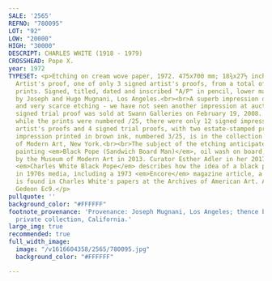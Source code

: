 ```yaml
---
SALE: '2565'
REFNO: "780095"
LOT: "92"
LOW: "20000"
HIGH: "30000"
DESCRIPT: CHARLES WHITE (1918 - 1979)
CROSSHEAD: Pope X.
year: 1972
TYPESET: <p>Etching on cream wove paper, 1972. 475x700 mm; 18¾x27½ inches, wide margins.
  Artist's proof, one of only 3 signed artist's proofs, from a total of 19 signed
  prints. Signed, titled, dated and inscribed "A/P" in pencil, lower margin. Printed
  by Joseph and Hugo Mugnani, Los Angeles.<br><br>A superb impression of this large
  and very scarce etching - we have not seen another impression at auction since a
  signed trial proof was sold at Swann Galleries on February 19, 2008. Gedeon notes
  while the prints were numbered /25, there were only 12 signed impressions, 3 signed
  artist's proofs and 4 signed trial proofs, with two estate-stamped proofs. Another
  impression printed in brown ink, numbered 3/25, is in the collection of the Museum
  of Modern Art, New York.<br><br>The subject of the etching anticipates Charles White's
  painting <em>Black Pope (Sandwich Board Man)</em>, oil wash on board, 1973, acquired
  by the Museum of Modern Art in 2013. Curator Esther Adler in her 2017 monograph
  <em>Charles White Black Pope</em> describes how the idea of a black pope was floated
  in 1970s media, including a 1973 <em>Encore</em> magazine article, a copy of which
  is found in Charles White's papers at the Archives of American Art. Adler pp. 32-33;
  Gedeon Ec9.</p>
pullquote: ''
background_color: "#FFFFFF"
footnote_provenance: 'Provenance: Joseph Mugnani, Los Angeles; thence by descent,
  private collection, California.'
large_img: true
recommended: true
full_width_image:
  image: "/v1616604358/2565/780095.jpg"
  background_color: "#FFFFFF"

---
```

